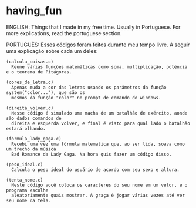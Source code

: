 # having_fun

ENGLISH:
  Things that I made in my free time. Usually in Portuguese.
  For more explications, read the portuguese section.
  
PORTUGUÊS:
  Esses códigos foram feitos durante meu tempo livre.
  A seguir uma explicação sobre cada um deles:
  
    (calcula_coisas.c)
      Reune várias funçôes matemáticas como soma, multiplicação, potência e o teorema de Pitágoras.
      
    (cores_de_letra.c)
      Apenas muda a cor das letras usando os parâmetros da função system("color..."), que são os 
      mesmos da função "color" no prompt de comando do windows.
      
    (direita_volver.c)
      Nesse código é simulado uma macha de um batalhão de exército, aonde são dados comandos de
      direita e esquerda volver, e final é visto para qual lado o batalhão estará olhando.
      
    (formula_lady_gaga.c)
      Recebi uma vez uma fórmula matematica que, ao ser lida, soava como um trecho da música
      Bad Romance da Lady Gaga. Na hora quis fazer um código disso.
      
    (peso_ideal.c)
      Calcula o peso ideal do usuário de acordo com seu sexo e altura.
      
    (tenta_nome.c)
      Neste código você coloca os caracteres do seu nome em um vetor, e o programa escolhe
      aleatoriamente quais mostrar. A graça é jogar várias vezes até ver seu nome na tela.
